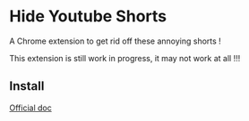 # Hide Youtube Shorts
A Chrome extension to get rid off these annoying shorts !

This extension is still work in progress, it may not work at all !!!

## Install
[Official doc](https://developer.chrome.com/docs/extensions/mv3/getstarted/development-basics/#load-unpacked)
